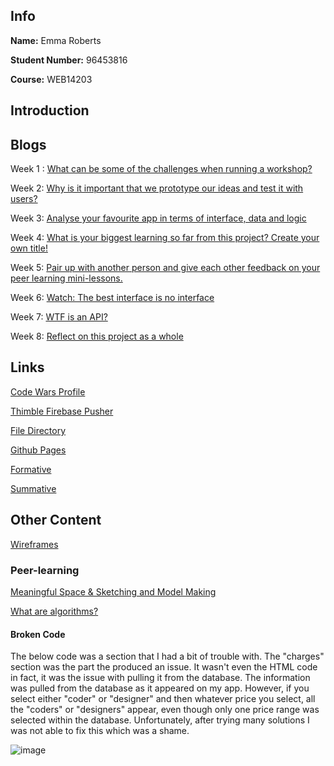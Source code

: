 ## Info

**Name:** Emma Roberts

**Student Number:** 96453816

**Course:** WEB14203

## Introduction

## Blogs

Week 1 : [What can be some of the challenges when running a workshop?](https://medium.com/@e.roberts/what-can-be-some-of-the-challenges-when-running-a-workshop-76dbe14511d1) 

Week 2: [Why is it important that we prototype our ideas and test it with users?](https://medium.com/@e.roberts/why-is-it-important-that-we-prototype-our-ideas-and-test-it-with-users-b9c8e2bcb253) 

Week 3: [Analyse your favourite app in terms of interface, data and logic](https://medium.com/@e.roberts/analyse-your-favourite-app-in-terms-of-interface-data-and-logic-d4f030a9a07d) 

Week 4: [What is your biggest learning so far from this project? Create your own title!]() 

Week 5: [Pair up with another person and give each other feedback on your peer learning mini-lessons.]()

Week 6: [Watch: The best interface is no interface]() 

Week 7: [WTF is an API?]() 

Week 8: [Reflect on this project as a whole]() 

## Links

[Code Wars Profile](https://www.codewars.com/users/eroberts27)

[Thimble Firebase Pusher](https://thimbleprojects.org/eroberts27/372915/)

[File Directory](https://github.com/eroberts28/ideamatch)

[Github Pages](https://eroberts28.github.io/ideamatch/) 

[Formative](https://docs.google.com/presentation/d/1w815nRngTtFldAznNUT7B25NSzXrQdod9PNhVDbhtYk/edit?usp=sharing)

[Summative](https://docs.google.com/presentation/d/1oUbxFvFzP3StZCMsfhnWSeTcgVk7vm34sk7qq8MtB_Y/edit?ts=5a2d54c3#slide=id.g2b9cc0d19b_0_0)


## Other Content

[Wireframes](https://drive.google.com/drive/folders/1zIYUCKeXhMv8hqCztDxEIaWG5n5-3Lru?usp=sharing)

### Peer-learning

[Meaningful Space & Sketching and Model Making](https://drive.google.com/file/d/1yGCr3CTz9l2NZp28lJqKucxhlrMwGPPH/view?usp=sharing)

[What are algorithms?](https://docs.google.com/presentation/d/1RwAyK0nVK6ANkKq9XpDXlKADBWqSeJ3EHNKwsrvfPng/edit?usp=sharing)


#### Broken Code

The below code was a section that I had a bit of trouble with. The "charges" section was the part the produced an issue. It wasn't even the HTML code in fact, it was the issue with pulling it from the database. The information was pulled from the database as it appeared on my app. However, if you select either "coder" or "designer" and then whatever price you select, all the "coders" or "designers" appear, even though only one price range was selected within the database. Unfortunately, after trying many solutions I was not able to fix this which was a shame.

![image](https://user-images.githubusercontent.com/22593770/33807481-7fc9dbee-ddcf-11e7-8d76-ae6a115de586.png)
